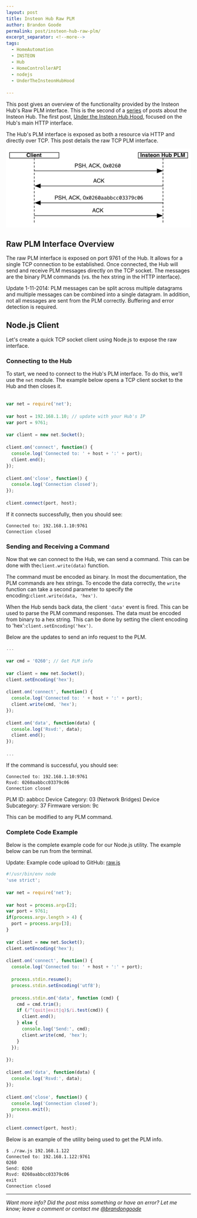 ```yaml
---
layout: post
title: Insteon Hub Raw PLM
author: Brandon Goode
permalink: post/insteon-hub-raw-plm/
excerpt_separator: <!--more-->
tags:
  - HomeAutomation
  - INSTEON
  - Hub
  - HomeControllerAPI
  - nodejs
  - UnderTheInsteonHubHood

---
```


This post gives an overview of the functionality provided by the Insteon Hub's Raw PLM interface. This is the second of a [series](/tag/undertheinsteonhubhood/) of posts about the Insteon Hub. The first post, [Under the Insteon Hub Hood](/post/under-the-insteon-hub-hood), focused on the Hub's main HTTP interface.

The Hub's PLM interface is exposed as both a resource via HTTP and directly over TCP.  This post details the raw TCP PLM interface.

![Hub TCP Flow](/assets/posts/hub-tcp-flow.png)

<!--more-->

## Raw PLM Interface Overview

The raw PLM interface is exposed on port 9761 of the Hub. It allows for a single TCP connection to be established.  Once connected, the Hub will send and receive PLM messages directly on the TCP socket.   The messages are the binary PLM commands (vs. the hex string in the HTTP interface).

Update 1-11-2014: PLM messages can be split across multiple datagrams and multiple messages can be combined into a single datagram.  In addition, not all messages are sent from the PLM correctly.  Buffering and error detection is required.

## Node.js Client

Let's create a quick TCP socket client using Node.js to expose the raw interface.

### Connecting to the Hub

To start, we need to connect to the Hub's PLM interface. To do this, we'll use the `net` module. The example below opens a TCP client socket to the Hub and then closes it.

```js

var net = require('net');

var host = 192.168.1.10; // update with your Hub's IP
var port = 9761;

var client = new net.Socket();

client.on('connect', function() {
  console.log('Connected to: ' + host + ':' + port);
  client.end();
});

client.on('close', function() {
  console.log('Connection closed');
});

client.connect(port, host);
```

If it connects successfully, then you should see:

```
Connected to: 192.168.1.10:9761
Connection closed
```

### Sending and Receiving a Command

Now that we can connect to the Hub, we can send a command. This can be done with the`client.write(data)` function.

The command must be encoded as binary. In most the documentation, the PLM commands are hex strings. To encode the data correctly, the `write` function can take a second parameter to specify the encoding:`client.write(data, 'hex')`.

When the Hub sends back data, the client `'data'` event is fired.  This can be used to parse the PLM command responses. The data must be encoded from binary to a hex string.  This can be done by setting the client encoding to 'hex':`client.setEncoding('hex')`.

Below are the updates to send an info request to the PLM.

```js
...

var cmd = '0260'; // Get PLM info

var client = new net.Socket();
client.setEncoding('hex');

client.on('connect', function() {
  console.log('Connected to: ' + host + ':' + port);
  client.write(cmd, 'hex');
});

client.on('data', function(data) {
  console.log('Rsvd:', data);
  client.end();
});

...
```

If the command is successful, you should see:

```
Connected to: 192.168.1.10:9761
Rsvd: 0260aabbcc03379c06
Connection closed
```

PLM ID: aabbcc
Device Category: 03 (Network Bridges)
Device Subcategory: 37
Firmware version: 9c

This can be modified to any PLM command.

### Complete Code Example

Below is the complete example code for our Node.js utility.  The example below can be run from the terminal.

Update: Example code upload to GitHub: [raw.js](https://github.com/automategreen/blog-examples/blob/master/insteon-hub-raw-plm/raw.js)

```js
#!/usr/bin/env node
'use strict';

var net = require('net');

var host = process.argv[2];
var port = 9761;
if(process.argv.length > 4) {
  port = process.argv[3];
}

var client = new net.Socket();
client.setEncoding('hex');

client.on('connect', function() {
  console.log('Connected to: ' + host + ':' + port);

  process.stdin.resume();
  process.stdin.setEncoding('utf8');

  process.stdin.on('data', function (cmd) {
    cmd = cmd.trim();
    if (/^(quit|exit|q)$/i.test(cmd)) {
      client.end();
    } else {
      console.log('Send:', cmd);
      client.write(cmd, 'hex');
    }
  });

});

client.on('data', function(data) {
  console.log('Rsvd:', data);
});

client.on('close', function() {
  console.log('Connection closed');
  process.exit();
});

client.connect(port, host);
```

Below is an example of the utility being used to get the PLM info.

```
$ ./raw.js 192.168.1.122
Connected to: 192.168.1.122:9761
0260
Send: 0260
Rsvd: 0260aabbcc03379c06
exit
Connection closed
```

<hr>

*Want more info?  Did the post miss something or have an error?  Let me know; leave a comment or contact me [@brandongoode](https://twitter.com/brandongoode)*
